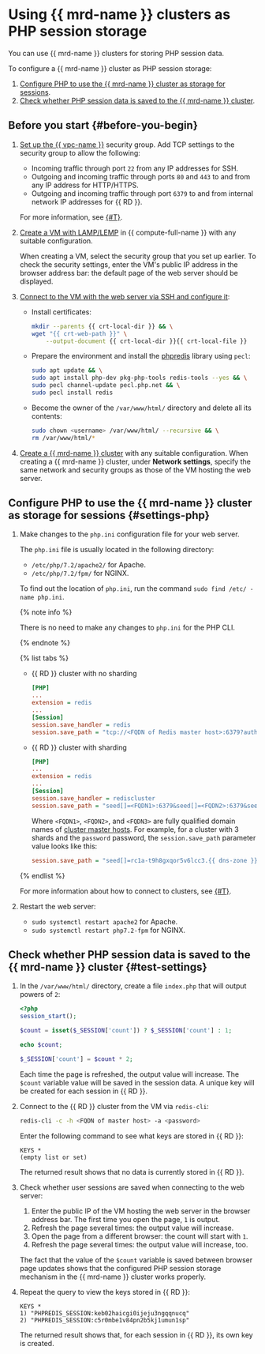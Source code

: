 # Using {{ mrd-name }} clusters as PHP session storage

You can use {{ mrd-name }} clusters for storing PHP session data.

To configure a {{ mrd-name }} cluster as PHP session storage:

1. [Configure PHP to use the {{ mrd-name }} cluster as storage for sessions](#settings-php).
1. [Check whether PHP session data is saved to the {{ mrd-name }} cluster](#test-settings).

## Before you start {#before-you-begin}


1. [Set up the {{ vpc-name }}](../../vpc/operations/security-group-update.md#add-rule) security group. Add TCP settings to the security group to allow the following:
      * Incoming traffic through port `22` from any IP addresses for SSH.
      * Outgoing and incoming traffic through ports `80` and `443` to and from any IP address for HTTP/HTTPS.
      * Outgoing and incoming traffic through port `6379` to and from internal network IP addresses for {{ RD }}.

    For more information, see [{#T}](../../vpc/concepts/security-groups.md).


1. [Create a VM with LAMP/LEMP](../../tutorials/web/lamp-lemp.md#create-vm) in {{ compute-full-name }} with any suitable configuration.

    When creating a VM, select the security group that you set up earlier. To check the security settings, enter the VM's public IP address in the browser address bar: the default page of the web server should be displayed.

1. [Connect to the VM with the web server via SSH and configure it](../../compute/operations/vm-connect/ssh.md):

    * Install certificates:

        ```bash
        mkdir --parents {{ crt-local-dir }} && \
        wget "{{ crt-web-path }}" \
            --output-document {{ crt-local-dir }}{{ crt-local-file }}
        ```

    * Prepare the environment and install the [phpredis](https://github.com/phpredis/phpredis) library using `pecl`:

        ```bash
        sudo apt update && \
        sudo apt install php-dev pkg-php-tools redis-tools --yes && \
        sudo pecl channel-update pecl.php.net && \
        sudo pecl install redis
        ```

    * Become the owner of the `/var/www/html/` directory and delete all its contents:

        ```bash
        sudo chown <username> /var/www/html/ --recursive && \
        rm /var/www/html/*
        ```

2. [Create a {{ mrd-name }} cluster](../../managed-redis/operations/cluster-create.md) with any suitable configuration. When creating a {{ mrd-name }} cluster, under **Network settings**, specify the same network and security groups as those of the VM hosting the web server.

## Configure PHP to use the {{ mrd-name }} cluster as storage for sessions {#settings-php}

1. Make changes to the `php.ini` configuration file for your web server.

    The `php.ini` file is usually located in the following directory:
    * `/etc/php/7.2/apache2/` for Apache.
    * `/etc/php/7.2/fpm/` for NGINX.

    To find out the location of `php.ini`, run the command `sudo find /etc/ -name php.ini`.

    {% note info %}

    There is no need to make any changes to `php.ini` for the PHP CLI.

    {% endnote %}

    {% list tabs %}

      - {{ RD }} cluster with no sharding

        ```ini
        [PHP]
        ...
        extension = redis
        ...
        [Session]
        session.save_handler = redis
        session.save_path = "tcp://<FQDN of Redis master host>:6379?auth=<password>"
        ```

      - {{ RD }} cluster with sharding

        ```ini
        [PHP]
        ...
        extension = redis
        ...
        [Session]
        session.save_handler = rediscluster
        session.save_path = "seed[]=<FQDN1>:6379&seed[]=<FQDN2>:6379&seed[]=<FQDN3>:6379&auth=<password>"
        ```

        Where `<FQDN1>`, `<FQDN2>`, and `<FQDN3>` are fully qualified domain names of [cluster master hosts](../../managed-redis/operations/hosts.md#list). For example, for a cluster with 3 shards and the `password` password, the `session.save_path` parameter value looks like this:

        ```ini
        session.save_path = "seed[]=rc1a-t9h8gxqor5v6lcc3.{{ dns-zone }}:6379&seed[]=rc1b-7qxk0h3b8pupxsj9.{{ dns-zone }}:6379&seed[]=rc1c-spy1c1i4vwvj0n8z.{{ dns-zone }}:6379&auth=password"
        ```

    {% endlist %}

    For more information about how to connect to clusters, see [{#T}](../../managed-redis/operations/connect/index.md).

1. Restart the web server:
    * `sudo systemctl restart apache2` for Apache.
    * `sudo systemctl restart php7.2-fpm` for NGINX.

## Check whether PHP session data is saved to the {{ mrd-name }} cluster {#test-settings}

1. In the `/var/www/html/` directory, create a file `index.php` that will output powers of `2`:

    ```php
    <?php
    session_start();
    
    $count = isset($_SESSION['count']) ? $_SESSION['count'] : 1;
    
    echo $count;
    
    $_SESSION['count'] = $count * 2;
    ```

    Each time the page is refreshed, the output value will increase. The `$count` variable value will be saved in the session data. A unique key will be created for each session in {{ RD }}.

1. Connect to the {{ RD }} cluster from the VM via `redis-cli`:

    ```bash
    redis-cli -c -h <FQDN of master host> -a <password>
    ```

    Enter the following command to see what keys are stored in {{ RD }}:

    ```text
    KEYS *
    (empty list or set)
    ```

    The returned result shows that no data is currently stored in {{ RD }}.

1. Check whether user sessions are saved when connecting to the web server:
    1. Enter the public IP of the VM hosting the web server in the browser address bar. The first time you open the page, `1` is output.
    1. Refresh the page several times: the output value will increase.
    1. Open the page from a different browser: the count will start with `1`.
    1. Refresh the page several times: the output value will increase, too.

    The fact that the value of the `$count` variable is saved between browser page updates shows that the configured PHP session storage mechanism in the {{ mrd-name }} cluster works properly.

1. Repeat the query to view the keys stored in {{ RD }}:

    ```text
    KEYS *
    1) "PHPREDIS_SESSION:keb02haicgi0ijeju3ngqqnucq"
    2) "PHPREDIS_SESSION:c5r0mbe1v84pn2b5kj1umun1sp"
    ```

    The returned result shows that, for each session in {{ RD }}, its own key is created.

